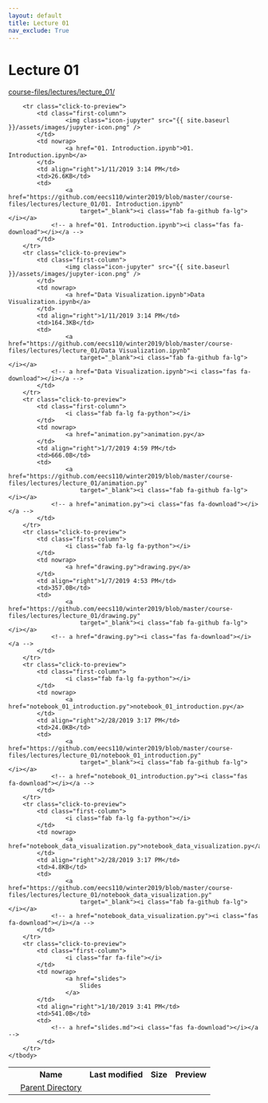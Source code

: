 ```yaml
---
layout: default
title: Lecture 01
nav_exclude: True
---
```


# Lecture 01

[course-files/lectures/lecture_01/](.)

<table class="tbl-files">
    <tbody>
        <tr>
            <th valign="top"></th>
            <th>Name</th>
            <th>Last modified</th>
            <th>Size</th>
            <th>Preview</th>
        </tr>
        <tr>
            <td valign="top">
                <i class="fa fa-folder-open"></i>
            </td>
            <td><a href="../">Parent Directory</a></td>
            <td>&nbsp;</td>
            <td>&nbsp;</td>
            <td>&nbsp;</td>
        </tr>

        <tr class="click-to-preview">
            <td class="first-column">
                    <img class="icon-jupyter" src="{{ site.baseurl }}/assets/images/jupyter-icon.png" />
            </td>
            <td nowrap>
                    <a href="01. Introduction.ipynb">01. Introduction.ipynb</a>
            </td>
            <td align="right">1/11/2019 3:14 PM</td>
            <td>26.6KB</td>
            <td>
                    <a href="https://github.com/eecs110/winter2019/blob/master/course-files/lectures/lecture_01/01. Introduction.ipynb" 
                        target="_blank"><i class="fab fa-github fa-lg"></i></a>
                <!-- a href="01. Introduction.ipynb"><i class="fas fa-download"></i></a -->
            </td>
        </tr>
        <tr class="click-to-preview">
            <td class="first-column">
                    <img class="icon-jupyter" src="{{ site.baseurl }}/assets/images/jupyter-icon.png" />
            </td>
            <td nowrap>
                    <a href="Data Visualization.ipynb">Data Visualization.ipynb</a>
            </td>
            <td align="right">1/11/2019 3:14 PM</td>
            <td>164.3KB</td>
            <td>
                    <a href="https://github.com/eecs110/winter2019/blob/master/course-files/lectures/lecture_01/Data Visualization.ipynb" 
                        target="_blank"><i class="fab fa-github fa-lg"></i></a>
                <!-- a href="Data Visualization.ipynb"><i class="fas fa-download"></i></a -->
            </td>
        </tr>
        <tr class="click-to-preview">
            <td class="first-column">
                    <i class="fab fa-lg fa-python"></i>
            </td>
            <td nowrap>
                    <a href="animation.py">animation.py</a>
            </td>
            <td align="right">1/7/2019 4:59 PM</td>
            <td>666.0B</td>
            <td>
                    <a href="https://github.com/eecs110/winter2019/blob/master/course-files/lectures/lecture_01/animation.py" 
                        target="_blank"><i class="fab fa-github fa-lg"></i></a>
                <!-- a href="animation.py"><i class="fas fa-download"></i></a -->
            </td>
        </tr>
        <tr class="click-to-preview">
            <td class="first-column">
                    <i class="fab fa-lg fa-python"></i>
            </td>
            <td nowrap>
                    <a href="drawing.py">drawing.py</a>
            </td>
            <td align="right">1/7/2019 4:53 PM</td>
            <td>357.0B</td>
            <td>
                    <a href="https://github.com/eecs110/winter2019/blob/master/course-files/lectures/lecture_01/drawing.py" 
                        target="_blank"><i class="fab fa-github fa-lg"></i></a>
                <!-- a href="drawing.py"><i class="fas fa-download"></i></a -->
            </td>
        </tr>
        <tr class="click-to-preview">
            <td class="first-column">
                    <i class="fab fa-lg fa-python"></i>
            </td>
            <td nowrap>
                    <a href="notebook_01_introduction.py">notebook_01_introduction.py</a>
            </td>
            <td align="right">2/28/2019 3:17 PM</td>
            <td>24.0KB</td>
            <td>
                    <a href="https://github.com/eecs110/winter2019/blob/master/course-files/lectures/lecture_01/notebook_01_introduction.py" 
                        target="_blank"><i class="fab fa-github fa-lg"></i></a>
                <!-- a href="notebook_01_introduction.py"><i class="fas fa-download"></i></a -->
            </td>
        </tr>
        <tr class="click-to-preview">
            <td class="first-column">
                    <i class="fab fa-lg fa-python"></i>
            </td>
            <td nowrap>
                    <a href="notebook_data_visualization.py">notebook_data_visualization.py</a>
            </td>
            <td align="right">2/28/2019 3:17 PM</td>
            <td>4.8KB</td>
            <td>
                    <a href="https://github.com/eecs110/winter2019/blob/master/course-files/lectures/lecture_01/notebook_data_visualization.py" 
                        target="_blank"><i class="fab fa-github fa-lg"></i></a>
                <!-- a href="notebook_data_visualization.py"><i class="fas fa-download"></i></a -->
            </td>
        </tr>
        <tr class="click-to-preview">
            <td class="first-column">
                    <i class="far fa-file"></i>
            </td>
            <td nowrap>
                    <a href="slides">
                        Slides
                    </a>
            </td>
            <td align="right">1/10/2019 3:41 PM</td>
            <td>541.0B</td>
            <td>
                <!-- a href="slides.md"><i class="fas fa-download"></i></a -->
            </td>
        </tr>
    </tbody>
</table>


